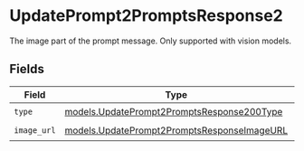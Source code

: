 # UpdatePrompt2PromptsResponse2

The image part of the prompt message. Only supported with vision models.


## Fields

| Field                                                                                            | Type                                                                                             | Required                                                                                         | Description                                                                                      |
| ------------------------------------------------------------------------------------------------ | ------------------------------------------------------------------------------------------------ | ------------------------------------------------------------------------------------------------ | ------------------------------------------------------------------------------------------------ |
| `type`                                                                                           | [models.UpdatePrompt2PromptsResponse200Type](../models/updateprompt2promptsresponse200type.md)   | :heavy_check_mark:                                                                               | N/A                                                                                              |
| `image_url`                                                                                      | [models.UpdatePrompt2PromptsResponseImageURL](../models/updateprompt2promptsresponseimageurl.md) | :heavy_check_mark:                                                                               | N/A                                                                                              |